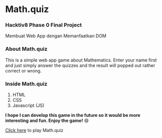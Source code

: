 # Math.quiz
### Hacktiv8 Phase 0 Final Project
Membuat Web App dengan Memanfaatkan DOM

### About Math.quiz
This is a simple web app game about Mathematics. Enter your name first and just simply answer the quizzes and the result will popped out rather correct or wrong.

### Inside Math.quiz
1. HTML
2. CSS
3. Javascript (JS)

**I hope I can develop this game in the future so it would be more interesting and fun. Enjoy the game!** :smile:

[Click here](https://nataschalamsu.github.io/Math.quiz/.) to play Math.quiz
